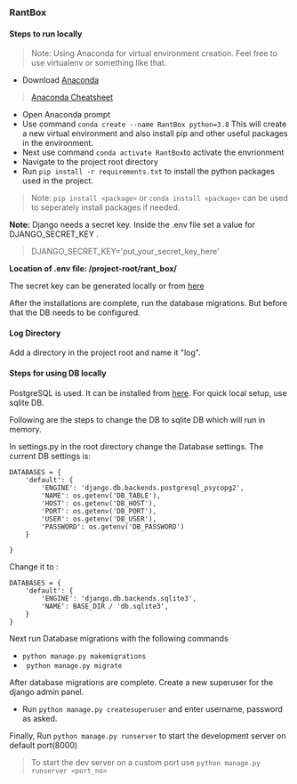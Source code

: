 ### RantBox

#### Steps to run locally 

>Note:  Using Anaconda for virtual environment creation. Feel free to use virtualenv or something like that.

- Download [Anaconda ](https://docs.anaconda.com/anaconda/user-guide/getting-started/)  

> [Anaconda Cheatsheet](https://docs.conda.io/projects/conda/en/4.6.0/_downloads/52a95608c49671267e40c689e0bc00ca/conda-cheatsheet.pdf)

- Open Anaconda prompt
- Use command `conda create --name RantBox python=3.8` This will create a new virtual environment and also install pip and other useful packages in the environment.
- Next use command `conda activate RantBox`to activate the envrionment
- Navigate to the project root directory
- Run `pip install -r requirements.txt` to install the python packages used in the project.
> Note: `pip install <package>` or `conda install <package>` can be used to seperately install packages if needed.

**Note:**  Django needs a secret key. Inside the .env file set  a value for 				DJANGO_SECRET_KEY .
> DJANGO_SECRET_KEY='put_your_secret_key_here'

**Location of .env file: /project-root/rant_box/**

The secret key can be generated locally or from [here](https://miniwebtool.com/django-secret-key-generator/) 

After the installations are complete,  run the database migrations. But before that the DB needs to be configured.

#### Log Directory
Add a directory in the project root and name it "log".

#### Steps for using DB locally
PostgreSQL is used. It can be installed from [here](https://www.postgresql.org/). 
For quick local setup, use sqlite DB. 

Following are the steps to change the DB to sqlite DB which will run in memory.

In settings.py in the root directory change the Database settings. The current DB settings is:  
	
	
	DATABASES = {
		'default': {
			'ENGINE': 'django.db.backends.postgresql_psycopg2',
			'NAME': os.getenv('DB_TABLE'),
			'HOST': os.getenv('DB_HOST'),
			'PORT': os.getenv('DB_PORT'),
			'USER': os.getenv('DB_USER'),
			'PASSWORD': os.getenv('DB_PASSWORD')
		}

	}
 

Change it to :

	DATABASES = {
		'default': {
			'ENGINE': 'django.db.backends.sqlite3',
			'NAME': BASE_DIR / 'db.sqlite3',
		}
	}
 
Next run Database migrations with the following commands
- `python manage.py makemigrations`
- ` python manage.py migrate`


After database migrations are complete. Create a new superuser for the django admin panel.

- Run `python manage.py createsuperuser` and enter username, password as asked.

Finally, 
Run `python manage.py runserver` to start the development server on default port(8000)
> To start the dev server on a custom port
>  use `python manage.py runserver <port_no>`




